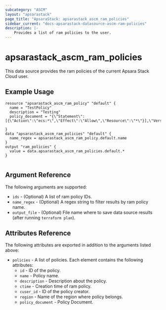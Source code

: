 ```yaml
---
subcategory: "ASCM"
layout: "apsarastack"
page_title: "ApsaraStack: apsarastack_ascm_ram_policies"
sidebar_current: "docs-apsarastack-datasource-ascm-ram-policies"
description: |-
    Provides a list of ram policies to the user.
---
```


# apsarastack\_ascm_ram_policies

This data source provides the ram policies of the current Apsara Stack Cloud user.

## Example Usage

```
resource "apsarastack_ascm_ram_policy" "default" {
  name = "TestPolicy"
  description = "Testing"
  policy_document = "{\"Statement\":[{\"Action\":\"ecs:*\",\"Effect\":\"Allow\",\"Resource\":\"*\"}],\"Version\":\"1\"}"

}
data "apsarastack_ascm_ram_policies" "default" {
  name_regex = apsarastack_ascm_ram_policy.default.name
}
output "ram_policies" {
  value = data.apsarastack_ascm_ram_policies.default.*
}


```

## Argument Reference

The following arguments are supported:

* `ids` - (Optional) A list of ram policy IDs.
* `name_regex` - (Optional) A regex string to filter results by ram policy name.
* `output_file` - (Optional) File name where to save data source results (after running `terraform plan`).

## Attributes Reference

The following attributes are exported in addition to the arguments listed above:

* `policies` - A list of policies. Each element contains the following attributes:
    * `id` - ID of the policy.
    * `name` - Policy name.
    * `description` - Description about the policy.
    * `ctime` -  Creation time of ram policy.
    * `cuser_id` - ID of the policy creator.
    * `region` - Name of the region where policy belongs.
    * `policy_document` - Policy Document.
     
